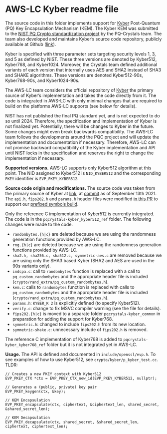 # AWS-LC Kyber readme file

The source code in this folder implements support for [Kyber](https://www.pq-crystals.org/kyber/index.shtml) Post-Quantum (PQ) Key Encapsulation Mechanism (KEM). The Kyber KEM was submitted to the [NIST PQ Crypto standardization project](https://csrc.nist.gov/projects/post-quantum-cryptography/post-quantum-cryptography-standardization) by the PQ-Crystals team. The team also developed and maintains Kyber’s source code repository, publicly available at Github ([link](https://github.com/pq-crystals/kyber)).

Kyber is specified with three parameter sets targeting security levels 1, 3, and 5 as defined by NIST. These three versions are denoted by Kyber512, Kyber768, and Kyber1024. Moreover, the Crystals team defined additional variants of each version that internally uses AES and SHA2 instead of SHA3 and SHAKE algorithms. These versions are denoted Kyber512-90s, Kyber768-90s, and Kyber1024-90s.

The AWS-LC team considers the official repository of [Kyber](https://github.com/pq-crystals/kyber) the primary source of Kyber’s implementation and takes the code directly from it. The code is integrated in AWS-LC with only minimal changes that are required to build on the platforms AWS-LC supports (see below for details).

NIST has not published the final PQ standard yet, and is not expected to do so until 2024. Therefore, the specification and implementation of Kyber is not finalized yet. Potentially, there will be changes to Kyber in the future. Some changes might even break backwards compatibility. The AWS-LC team follows the developments around the PQC project and will update the implementation and documentation if necessary. Therefore, AWS-LC can not promise backward compatibility of the Kyber implementation and API until NIST locks in the specification and reserves the right to change the implementation if necessary.

**Supported versions.** AWS-LC supports only Kyber512 algorithm at this point. The NID assigned to Kyber512 is `NID_KYBER512` and the corresponding `PKEY` identifier is `EVP_PKEY_KYBER512`.

**Source code origin and modifications.** The source code was taken from the primary source of Kyber at [link](https://github.com/pq-crystals/kyber), at [commit](https://github.com/pq-crystals/kyber/tree/faf5c3fe33e0b61c7c8a7888dd862bf5def17ad2) as of September 13th 2021.
The `api.h`, `fips202.h` and `params.h` header files were modified [in this PR](https://github.com/awslabs/aws-lc/pull/655) to support our [prefixed symbols build](https://github.com/awslabs/aws-lc/blob/main/BUILDING.md#building-with-prefixed-symbols).

Only the reference C implementation of Kyber512 is currently integrated. The code is in the `pqcrystals-kyber_kyber512_ref` folder. The following changes were made to the code.

* `randombytes.{h|c}` are deleted because we are using the randomness generation functions provided by AWS-LC.
* `rng.{h|c}` are deleted because we are using the randomness generation functions provided by AWS-LC.
* `sha2.h, sha256.c, sha512.c, symmetric-aes.c` are removed because we are using only the SHA3 based Kyber (SHA2 and AES are used in the 90s variants only).
* `indcpa.c`: call to `randombytes` function is replaced with a call to `pq_custom_randombytes` and the appropriate header file is included (`crypto/rand_extra/pq_custom_randombytes.h`).
* `kem.c`: calls to `randombytes` function is replaced with calls to `pq_custom_randombytes` and the appropriate header file is included (`crypto/rand_extra/pq_custom_randombytes.h`).
* `params.h`: `KYBER_K 2` is explicitly defined (to specify Kyber512).
* `verify.c`: change to fix MSVC compiler warning (see the file for details).
* `fips202.{h|c}` is moved to a separate folder `pqcrystals-kyber_common` in preparation for adding the support for Kyber768.
* `symmetric.h`: changed to include `fips202.h` from its new location.
* `symmetric-shake.c`: unnecessary include of `fips202.h` is removed.

The reference C implementation of Kyber768 is added to `pqcrystals-kyber_kyber768_ref` folder but it is not integrated yet in AWS-LC.


**Usage.** The API is defined and documented in `include/openssl/evp.h`. To see examples of how to use Kyber512, see `crypto/kyber/p_kyber_test.cc`. TLDR:

```
// Creates a new PKEY context with Kyber512
EVP_PKEY_CTX *ctx = EVP_PKEY_CTX_new_id(EVP_PKEY_KYBER512, nullptr);

// Generates a (public, private) key pair
EVP_PKEY_keygen(ctx, &key);

// KEM Encapsulation
EVP_PKEY_encapsulate(ctx, ciphertext, &ciphertext_len, shared_secret, &shared_secret_len);

// KEM Decapsulation
EVP_PKEY_decapsulate(ctx, shared_secret, &shared_secret_len, ciphertext, ciphertext_len);
```
